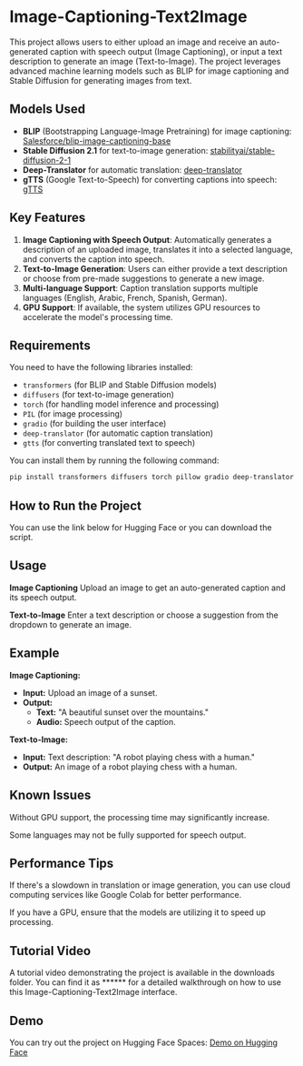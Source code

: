 # Image-Captioning-Text2Image
This project allows users to either upload an image and receive an auto-generated caption with speech output (Image Captioning), or input a text description to generate an image (Text-to-Image). The project leverages advanced machine learning models such as BLIP for image captioning and Stable Diffusion for generating images from text.

## Models Used
- **BLIP** (Bootstrapping Language-Image Pretraining) for image captioning: [Salesforce/blip-image-captioning-base](https://huggingface.co/Salesforce/blip-image-captioning-base)
- **Stable Diffusion 2.1** for text-to-image generation: [stabilityai/stable-diffusion-2-1](https://huggingface.co/stabilityai/stable-diffusion-2-1)
- **Deep-Translator** for automatic translation: [deep-translator](https://pypi.org/project/deep-translator/)
- **gTTS** (Google Text-to-Speech) for converting captions into speech: [gTTS](https://pypi.org/project/gTTS/)

## Key Features
1. **Image Captioning with Speech Output**: Automatically generates a description of an uploaded image, translates it into a selected language, and converts the caption into speech.
2. **Text-to-Image Generation**: Users can either provide a text description or choose from pre-made suggestions to generate a new image.
3. **Multi-language Support**: Caption translation supports multiple languages (English, Arabic, French, Spanish, German).
4. **GPU Support**: If available, the system utilizes GPU resources to accelerate the model's processing time.

## Requirements
You need to have the following libraries installed:
- `transformers` (for BLIP and Stable Diffusion models)
- `diffusers` (for text-to-image generation)
- `torch` (for handling model inference and processing)
- `PIL` (for image processing)
- `gradio` (for building the user interface)
- `deep-translator` (for automatic caption translation)
- `gtts` (for converting translated text to speech)

You can install them by running the following command:
```bash
pip install transformers diffusers torch pillow gradio deep-translator gtts
```

## How to Run the Project
You can use the link below for Hugging Face or you can download the script.


## Usage
**Image Captioning**
Upload an image to get an auto-generated caption and its speech output.

**Text-to-Image**
Enter a text description or choose a suggestion from the dropdown to generate an image.

## Example

**Image Captioning:**
- **Input:** Upload an image of a sunset.
- **Output:**
  - **Text:** "A beautiful sunset over the mountains."
  - **Audio:** Speech output of the caption.

**Text-to-Image:**
- **Input:** Text description: "A robot playing chess with a human."
- **Output:** An image of a robot playing chess with a human.




## Known Issues
Without GPU support, the processing time may significantly increase.

Some languages may not be fully supported for speech output.

## Performance Tips
If there's a slowdown in translation or image generation, you can use cloud computing services like Google Colab for better performance.

If you have a GPU, ensure that the models are utilizing it to speed up processing.


## Tutorial Video
A tutorial video demonstrating the project is available in the downloads folder. You can find it as ****** for a detailed walkthrough on how to use this Image-Captioning-Text2Image interface.



## Demo

You can try out the project on Hugging Face Spaces: [Demo on Hugging Face](https://huggingface.co/spaces/Yaz1-e/Image-Captioning-Text2Image)

